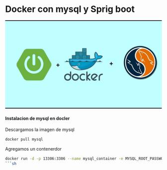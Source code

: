 # Docker con mysql y Sprig boot

![plot](./img/maxresdefault.jpg) 


#### Instalacion de mysql en docler

Descargamos la imagen de mysql

```sh
docker pull mysql
```

Agregamos un contenerdor 

```sh
docker run -d -p 13306:3306 --name mysql_container -e MYSQL_ROOT_PASSWORD=secret mysql --character-set-server=utf8mb4 --collation-server=utf8mb4_unicode_ci
```sh